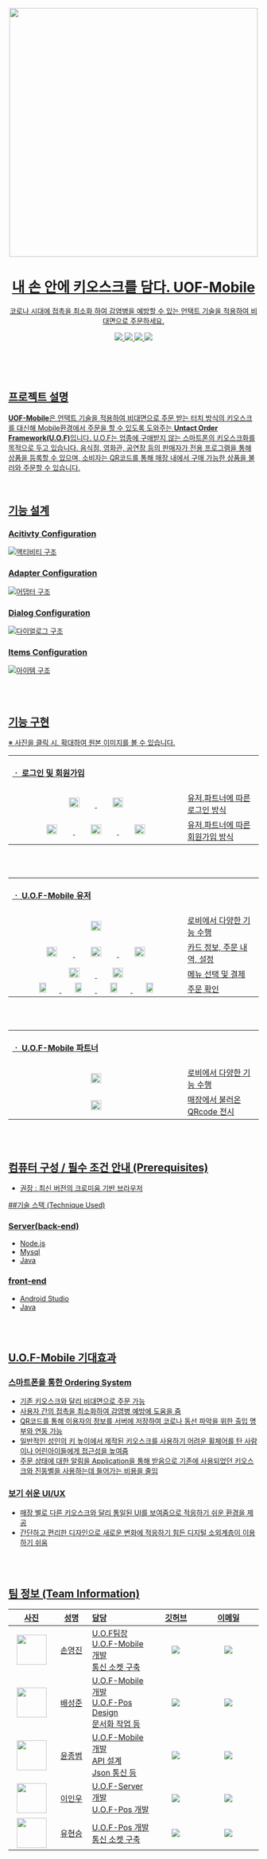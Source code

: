 <p align = "center">
  <a href="https://raw.githubusercontent.com/UOF2021/U.O.F-Mobile/master/app/src/main/res/drawable/uof_logo.png"><img src="./app/src/main/res/drawable/uof_logo.png" width="500"/>
  <br/>
</p>
  <h1 align="center"> 내 손 안에 키오스크를 담다. <strong>UOF-Mobile</strong></h1>
<p align="center">
 코로나 시대에 접촉을 최소화 하여 감염병을 예방할 수 있는 언택트 기술을 적용하여 비대면으로 주문하세요.
</p>

<p align="center">
  <img src="https://img.shields.io/github/repo-size/UOF2021/U.O.F-Mobile?style=for-the-badge"/>
  <img src="https://img.shields.io/github/license/UOF2021/U.O.F-Mobile?style=for-the-badge"/>
  <img src="https://img.shields.io/badge/REPO-UOS_POS-informatoinal?style=for-the-badge"/>
  <img src="https://img.shields.io/badge/REPO-UOS_SERVER-informatoinal?style=for-the-badge"/>
</p>
<br>
<br>
<br>

## 프로젝트 설명
<p><b>UOF-Mobile</b>은 언택트 기술을 적용하여 비대면으로 주문 받는 터치 방식의 키오스크를 대신해 Mobile환경에서 주문을 할 수 있도록 도와주는 <strong>Untact Order Framework(U.O.F)</strong>입니다.  U.O.F는 
업종에 구애받지 않는 스마트폰의 키오스크화를 목적으로 두고 있습니다. 음식점, 영화관, 공연장 등의 판매자가 전용 프로그램을 통해 상품을 등록할 수 있으며, 소비자는 QR코드를 통해 매장 내에서 구매 
가능한 상품을 불러와 주문할 수 있습니다.</p>

<br>

## 기능 설계

### Acitivty Configuration
![액티비티 구조](/image/Activity_configuration.PNG)

### Adapter Configuration
![어댑터 구조](/image/Adapter_configuration.PNG)

### Dialog Configuration
![다이얼로그 구조](/image/Dialog_configuration.PNG)

### Items Configuration
![아이템 구조](/image/Items_configuration.PNG)

<br>
<br>

## 기능 구현

※ 사진을 클릭 시, 확대하여 원본 이미지를 볼 수 있습니다.
<table>
    <tbody>
		<tr>
			<td colspan=3>
				<br>
				<b>ㆍ 로그인 및 회원가입</b><br>
				<br>
			</td>
		</tr>
		<tr>
        <td>
            <div align="center">
                <a href="https://raw.githubusercontent.com/UOF2021/U.O.F-Mobile/master/image/login.jpg"><img src="/image/login.jpg" width="25%"></a>
                <a href="https://raw.githubusercontent.com/UOF2021/U.O.F-Mobile/master/image/login_type.jpg"><img src="/image/login_type.jpg" width="25%"></a>
            </div>
        </td>
        <td width="25%">유저,파트너에 따른 로그인 방식</td>
    </tr>
    <tr>
        <td>
            <div align="center">
                <a href="https://raw.githubusercontent.com/UOF2021/U.O.F-Mobile/master/image/register_user.jpg"><img src="/image/register_user.jpg" width="25%"></a>
                <a href="https://raw.githubusercontent.com/UOF2021/U.O.F-Mobile/master/image/register_partner"><img src="/image/register_partner.jpg" width="25%"></a>
                <a href="https://raw.githubusercontent.com/UOF2021/U.O.F-Mobile/master/image/register_partner2"><img src="/image/register_partner2.jpg" width="25%"></a>
            </div>
        </td>
        <td width="30%">유저,파트너에 따른 회원가입 방식</td>
    </tr>
    </tbody>
</table>

<br><br>

<table>
    <tbody>
		<tr>
			<td colspan=3>
				<br>
				<b>ㆍ U.O.F-Mobile 유저</b><br>
				<br>
			</td>
		</tr>
		<tr>
        <td>
            <div align="center">
                <a href="https://raw.githubusercontent.com/UOF2021/U.O.F-Mobile/master/image/user_lobby.jpg"><img src="/image/user_lobby.jpg" width="25%"></a>
            </div>
        </td>
        <td width="25%">로비에서 다양한 기능 수행</td>
    </tr>
    <tr>
        <td>
            <div align="center">
                <a href="https://raw.githubusercontent.com/UOF2021/U.O.F-Mobile/master/image/user_card.jpg"><img src="/image/user_card.jpg" width="25%"></a>
                <a href="https://raw.githubusercontent.com/UOF2021/U.O.F-Mobile/master/image/user_orderlist.jpg"><img src="/image/user_orderlist.jpg" width="25%"></a>
                <a href="https://raw.githubusercontent.com/UOF2021/U.O.F-Mobile/master/image/user_setting.jpg"><img src="/image/user_setting.jpg" width="25%"></a>
            </div>
        </td>
        <td width="30%">카드 정보, 주문 내역, 설정</td>
    </tr>
    <tr>
        <td>
            <div align="center">
                <a href="https://raw.githubusercontent.com/UOF2021/U.O.F-Mobile/master/image/user_order.jpg"><img src="/image/user_order.jpg" width="25%"></a>
                <a href="https://raw.githubusercontent.com/UOF2021/U.O.F-Mobile/master/image/user_pay.jpg"><img src="/image/user_pay.jpg" width="25%"></a>
            </div>
        </td>
        <td width="30%">메뉴 선택 및 결제</td>
    </tr>
        <tr>
        <td>
            <div align="center">
                <a href="https://raw.githubusercontent.com/UOF2021/U.O.F-Mobile/master/image/user_pay2.jpg"><img src="/image/user_pay2.jpg" width="20%"></a>
                <a href="https://raw.githubusercontent.com/UOF2021/U.O.F-Mobile/master/image/user_paysuccess.jpg"><img src="/image/user_paysuccess.jpg" width="20%"></a>
                <a href="https://raw.githubusercontent.com/UOF2021/U.O.F-Mobile/master/image/user_lobby2.jpg"><img src="/image/user_lobby2.jpg" width="20%"></a>
                <a href="https://raw.githubusercontent.com/UOF2021/U.O.F-Mobile/master/image/user_neworderlist.jpg"><img src="/image/user_neworderlist.jpg" width="20%"></a>
            </div>
        </td>
        <td width="30%">주문 확인</td>
    </tr>
    </tbody>
</table>

<br><br>

<table>
    <tbody>
		<tr>
			<td colspan=3>
				<br>
				<b>ㆍ U.O.F-Mobile 파트너</b><br>
				<br>
			</td>
		</tr>
		<tr>
        <td>
            <div align="center">
                <a href="https://raw.githubusercontent.com/UOF2021/U.O.F-Mobile/master/image/partner_qr.jpg"><img src="/image/partner_qr.jpg" width="25%"></a>
            </div>
        </td>
        <td width="25%">로비에서 다양한 기능 수행</td>
    </tr>
    <tr>
        <td>
            <div align="center">
                <a href="https://raw.githubusercontent.com/UOF2021/U.O.F-Mobile/master/image/partner_pos.jpg"><img src="/image/partner_pos.jpg" width="25%"></a>
            </div>
        </td>
        <td width="30%">매장에서 불러온 QRcode 전시</td>
    </tr>
    </tbody>
</table>

<br><br>

## 컴퓨터 구성 / 필수 조건 안내 (Prerequisites)
- 권장 : 최신 버전의 크로미움 기반 브라우저

##기술 스택 (Technique Used)
### Server(back-end)
 - Node.js
 - Mysql
 - Java
 
### front-end
 -  Android Studio
 - Java

<br><br>

## U.O.F-Mobile 기대효과

### 스마트폰을 통한 Ordering System
- 기존 키오스크와 달리 비대면으로 주문 가능
- 사용자 간의 접촉을 최소화하여 감영병 예방에 도움을 줌
- QR코드를 통해 이용자의 정보를 서버에 저장하여 코로나 동선 파악을 위한 출입 명부와 연동 가능
- 일반적인 성인의 키 높이에서 제작된 키오스크를 사용하기 어려운 휠체어를 탄 사람이나 어린아이들에게 접근성을 높여줌
- 주문 상태에 대한 알림을 Application을 통해 받음으로 기존에 사용되었던 키오스크와 진동벨을 사용하는데 들어가는 비용을 줄임
  
### 보기 쉬운 UI/UX
- 매장 별로 다른 키오스크와 달리 통일된 UI를 보여줌으로 적응하기 쉬운 환경을 제공
- 간단하고 편리한 디자인으로 새로운 변화에 적응하기 힘든 디지털 소외계층이 이용하기 쉬움

<br><br>

## 팀 정보 (Team Information)
<table width="788">
<thead>
<tr>
<th width="100" align="center">사진</th>
<th width="100" align="center">성명</th>
<th width="200" align="left">담당</th>
<th width="150" align="center">깃허브</th>
<th width="225" align="center">이메일</th>
</tr> 
</thead>
<tbody>
    <tr>
        <td width="100" align="center"><img src="/image/PROFILE1.png" width="60" height="60"></td>
        <td width="100" align="center">손영진</td>
        <td width="150">U.O.F팀장<br>U.O.F-Mobile 개발<br>통신 소켓 구축</td>
        <td width="100" align="center">
          <a href="https://github.com/ILoveGameCoding">
            <img src="http://img.shields.io/badge/ILoveGameCoding-655ced?style=social&logo=github"/>
          </a>
        </td>
        <td width="175" align="center">
          <a href="mailto:muyeol95@gmail.com"><img src="https://img.shields.io/static/v1?label=&message=sonkim1001@naver.com&color=critical&style=flat-square&logo=gmail"></a>
        </td>
    </tr>
    <tr>
        <td width="100" align="center"><img src="/image/PROFILE1.png" width="60" height="60"></td>
        <td width="100" align="center">배성준</td>
        <td width="150">U.O.F-Mobile 개발<br>U.O.F-Pos Design<br>문서화 작업 등</td>
        <td width="100" align="center">
          <a href="https://github.com/westofsky">
            <img src="http://img.shields.io/badge/westofsky-655ced?style=social&logo=github"/>
          </a>
        </td>
        <td width="175" align="center">
          <a href="mailto:muyeol95@gmail.com"><img src="https://img.shields.io/static/v1?label=&message=westofsky159@gamil.com&color=orange&style=flat-square&logo=gmail"></a>
        </td>
    </tr>
    <tr>
        <td width="100" align="center"><img src="/image/PROFILE1.png" width="60" height="60"></td>
        <td width="100" align="center">윤종범</td>
        <td width="150">U.O.F-Mobile 개발<br>API 설계<br>Json 통신 등</td>
        <td width="100" align="center">
          <a href="https://github.com/le-la">
            <img src="http://img.shields.io/badge/le-la-655ced?style=social&logo=github"/>
          </a>
        </td>
        <td width="175" align="center">
          <a href="mailto:muyeol95@gmail.com"><img src="https://img.shields.io/static/v1?label=&message=westofsky159@gamil.com&color=yellow&style=flat-square&logo=gmail"></a>
        </td>
    </tr>
    <tr>
        <td width="100" align="center"><img src="/image/PROFILE1.png" width="60" height="60"></td>
        <td width="100" align="center">이인우</td>
        <td width="150">U.O.F-Server 개발<br>U.O.F-Pos 개발<br서버 제공 등</td>
        <td width="100" align="center">
          <a href="https://github.com/bapmukza9">
            <img src="http://img.shields.io/badge/bapmukza9-655ced?style=social&logo=github"/>
          </a>
        </td>
        <td width="175" align="center">
          <a href="mailto:muyeol95@gmail.com"><img src="https://img.shields.io/static/v1?label=&message=westofsky159@gamil.com&color=green&style=flat-square&logo=gmail"></a>
        </td>
    </tr>
    <tr>
        <td width="100" align="center"><img src="/image/PROFILE1.png" width="60" height="60"></td>
        <td width="100" align="center">유현승</td>
        <td width="150">U.O.F-Pos 개발<br>통신 소켓 구축<br서버 제공 등</td>
        <td width="100" align="center">
          <a href="https://github.com/UDADDY">
            <img src="http://img.shields.io/badge/UDADDY-655ced?style=social&logo=github"/>
          </a>
        </td>
        <td width="175" align="center">
          <a href="mailto:muyeol95@gmail.com"><img src="https://img.shields.io/static/v1?label=&message=westofsky159@gamil.com&color=blue&style=flat-square&logo=gmail"></a>
        </td>
    </tr>
</tbody>
</table>
